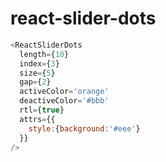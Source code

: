 # react-slider-dots

```javascript
<ReactSliderDots 
  length={10} 
  index={3} 
  size={5} 
  gap={2} 
  activeColor='orange' 
  deactiveColor='#bbb' 
  rtl={true} 
  attrs={{
    style:{background:'#eee'}
  }}
/>
```
